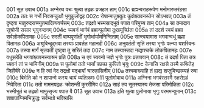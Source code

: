 001 	सूत उवाच
001a	अग्नेरथ वचः श्रुत्वा तद्रक्षः प्रजहार ताम्
001c	ब्रह्मन्वराहरूपेण मनोमारुतरंहसा
002a	ततः स गर्भो निवसन्कुक्षौ भृगुकुलोद्वह
002c	रोषान्मातुश्च्युतः कुक्षेश्च्यवनस्तेन सोऽभवत्
003a	तं दृष्ट्वा मातुरुदराच्च्युतमादित्यवर्चसम्
003c	तद्रक्षो भस्मसाद्भूतं पपात परिमुच्य ताम्
004a	सा तमादाय सुश्रोणी ससार भृगुनन्दनम्
004c	च्यवनं भार्गवं ब्रह्मन्पुलोमा दुःखमूर्च्छिता
005a	तां ददर्श स्वयं ब्रह्मा सर्वलोकपितामहः
005c	रुदतीं बाष्पपूर्णाक्षीं भृगोर्भार्यामनिन्दिताम्
005e	सान्त्वयामास भगवान्वधूं ब्रह्मा पितामहः
006a	अश्रुबिन्दूद्भवा तस्याः प्रावर्तत महानदी
006c	अनुवर्तती सृतिं तस्या भृगोः पत्न्या यशस्विनः
007a	तस्या मार्गं सृतवतीं दृष्ट्वा तु सरितं तदा
007c	नाम तस्यास्तदा नद्याश्चक्रे लोकपितामहः
007e	वधूसरेति भगवांश्च्यवनस्याश्रमं प्रति
008a	स एवं च्यवनो जज्ञे भृगोः पुत्रः प्रतापवान्
008c	तं ददर्श पिता तत्र च्यवनं तां च भामिनीम्
009a	स पुलोमां ततो भार्यां पप्रच्छ कुपितो भृगुः
009c	केनासि रक्षसे तस्मै कथितेह जिहीर्षवे
009e	न हि त्वां वेद तद्रक्षो मद्भार्यां चारुहासिनीम्
010a	तत्त्वमाख्याहि तं ह्यद्य शप्तुमिच्छाम्यहं रुषा
010c	बिभेति को न शापान्मे कस्य चायं व्यतिक्रमः
011 	पुलोमोवाच
011a	अग्निना भगवंस्तस्मै रक्षसेऽहं निवेदिता
011c	ततो मामनयद्रक्षः क्रोशन्तीं कुररीमिव
012a	साहं तव सुतस्यास्य तेजसा परिमोक्षिता
012c	भस्मीभूतं च तद्रक्षो मामुत्सृज्य पपात वै
013 	सूत उवाच
013a	इति श्रुत्वा पुलोमाया भृगुः परममन्युमान्
013c	शशापाग्निमभिक्रुद्धः सर्वभक्षो भविष्यसि
